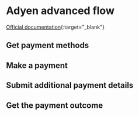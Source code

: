 # Adyen advanced flow

[Official documentation](https://docs.adyen.com/online-payments/build-your-integration/additional-use-cases/advanced-flow-integration/?platform=Web&integration=Drop-in&version=5.51.0){:target="_blank"}


## Get payment methods


## Make a payment


## Submit additional payment details


## Get the payment outcome